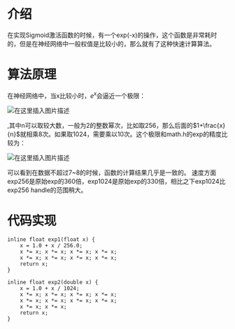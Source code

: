 # 介绍
在实现Sigmoid激活函数的时候，有一个exp(-x)的操作，这个函数是非常耗时的，但是在神经网络中一般权值是比较小的，那么就有了这种快速计算算法。
# 算法原理
在神经网络中，当x比较小时，$e^x$会逼近一个极限：

![在这里插入图片描述](https://img-blog.csdnimg.cn/2019030417384414.png)

,其中n可以取较大数，一般为2的整数幂次，比如取256，那么后面的$1+\frac{x}{n}$就相乘8次。如果取1024，需要乘以10次。这个极限和math.h的exp的精度比较为：

![在这里插入图片描述](https://img-blog.csdnimg.cn/20190304174259130.png?x-oss-process=image/watermark,type_ZmFuZ3poZW5naGVpdGk,shadow_10,text_aHR0cHM6Ly9ibG9nLmNzZG4ubmV0L2p1c3Rfc29ydA==,size_16,color_FFFFFF,t_70)

可以看到在数据不超过7~8的时候，函数的计算结果几乎是一致的。
速度方面exp256是原始exp的360倍，exp1024是原始exp的330倍，相比之下exp1024比exp256 handle的范围稍大。
# 代码实现

```
inline float exp1(float x) {
	x = 1.0 + x / 256.0;
	x *= x; x *= x; x *= x; x *= x;
	x *= x; x *= x; x *= x; x *= x;
	return x;
}

inline float exp2(double x) { 
	x = 1.0 + x / 1024;   
	x *= x; x *= x; x *= x; x *= x;   
	x *= x; x *= x; x *= x; x *= x;   
	x *= x; x *= x;   
	return x; 
}
```